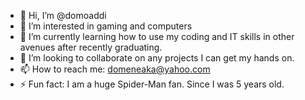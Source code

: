 - 👋 Hi, I’m @domoaddi
- 👀 I’m interested in gaming and computers
- 🌱 I’m currently learning how to use my coding and IT skills in other avenues after recently graduating.
- 💞️ I’m looking to collaborate on any projects I can get my hands on.
- 📫 How to reach me: domeneaka@yahoo.com
- ⚡ Fun fact: I am a huge Spider-Man fan. Since I was 5 years old. 

<!---
domoaddi/domoaddi is a ✨ special ✨ repository because its `README.md` (this file) appears on your GitHub profile.
You can click the Preview link to take a look at your changes.
--->
